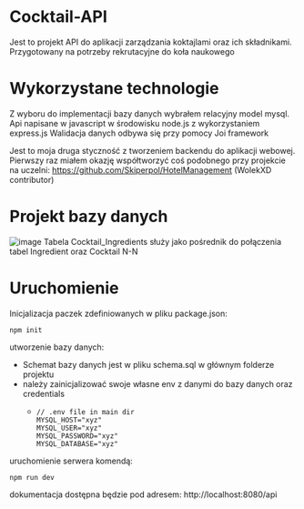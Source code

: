 # Cocktail-API

Jest to projekt API do aplikacji zarządzania koktajlami oraz ich składnikami. Przygotowany na potrzeby rekrutacyjne do koła naukowego

# Wykorzystane technologie

Z wyboru do implementacji bazy danych wybrałem relacyjny model mysql.
Api napisane w javascript w środowisku node.js z wykorzystaniem express.js
Walidacja danych odbywa się przy pomocy Joi framework

Jest to moja druga styczność z tworzeniem backendu do aplikacji webowej.
Pierwszy raz miałem okazję współtworzyć coś podobnego przy projekcie na uczelni: https://github.com/Skiperpol/HotelManagement (WolekXD contributor)

# Projekt bazy danych
![image](https://github.com/user-attachments/assets/6cf0eb74-79a8-4f8c-bddc-8c9f7eaea160)
Tabela Cocktail_Ingredients służy jako pośrednik do połączenia tabel Ingredient oraz Cocktail N-N

# Uruchomienie
Inicjalizacja paczek zdefiniowanych w pliku package.json:
```
npm init
```
utworzenie bazy danych:
* Schemat bazy danych jest w pliku schema.sql w głównym folderze projektu
* należy zainicjalizować swoje własne env z danymi do bazy danych oraz credentials
  * ```
    // .env file in main dir
    MYSQL_HOST="xyz" 
    MYSQL_USER="xyz"
    MYSQL_PASSWORD="xyz"
    MYSQL_DATABASE="xyz"
    ```
uruchomienie serwera komendą:
```
npm run dev
```
dokumentacja dostępna będzie pod adresem: http://localhost:8080/api




